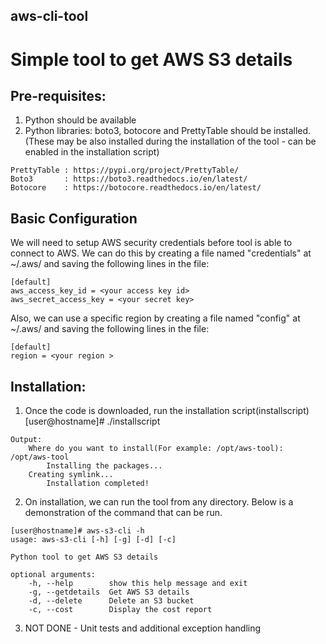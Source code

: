 ## aws-cli-tool
# Simple tool to get AWS S3 details

## Pre-requisites:
  1. Python should be available
  2. Python libraries: boto3, botocore and PrettyTable should be installed.
  	(These may be also installed during the installation of the tool - can be enabled in the installation script)
	
	PrettyTable	: https://pypi.org/project/PrettyTable/
	Boto3		: https://boto3.readthedocs.io/en/latest/
	Botocore	: https://botocore.readthedocs.io/en/latest/

## Basic Configuration

We will need to setup AWS security credentials before tool is able
to connect to AWS. We can do this by creating a file named "credentials" at ~/.aws/ 
and saving the following lines in the file:

    [default]
    aws_access_key_id = <your access key id>
    aws_secret_access_key = <your secret key>

Also, we can use a specific region by creating a file named "config" at ~/.aws/ 
and saving the following lines in the file:
 
    [default]
    region = <your region >


## Installation:
  1. Once the code is downloaded, run the installation script(installscript)
            [user@hostname]# ./installscript
	   
	Output:
	    Where do you want to install(For example: /opt/aws-tool): /opt/aws-tool
    	    Installing the packages...
	    Creating symlink...
    	    Installation completed!
	    
            
  2. On installation, we can run the tool from any directory. Below is a demonstration of the command that can be run.
    
  	[user@hostname]# aws-s3-cli -h
	usage: aws-s3-cli [-h] [-g] [-d] [-c]
	
	Python tool to get AWS S3 details
	
	optional arguments:
		-h, --help        show this help message and exit
		-g, --getdetails  Get AWS S3 details
		-d, --delete      Delete an S3 bucket
		-c, --cost        Display the cost report
		
		
		
  3. NOT DONE - Unit tests and additional exception handling
